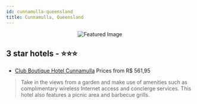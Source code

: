 ```yaml
---
id: cunnamulla-queensland
title: Cunnamulla, Queensland
---
```


<center><img src="https://i.travelapi.com/hotels/7000000/6140000/6137700/6137629/fc101521_b.jpg" alt="Featured Image" /></center>


##  3 star hotels - ⭐️⭐️⭐️

-    [Club Boutique Hotel Cunnamulla](https://us.hurb.com/hotels/cunnamulla/club-boutique-hotel-cunnamulla-JNP-JP671607?cmp=18055) Prices from R$ 561,95
   > Take in the views from a garden and make use of amenities such as complimentary wireless Internet access and concierge services. This hotel also features a picnic area and barbecue grills.
